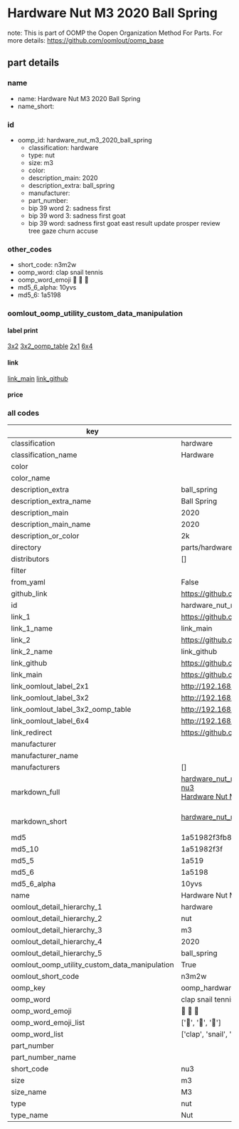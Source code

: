 # Hardware Nut M3 2020 Ball Spring  

note: This is part of OOMP the Oopen Organization Method For Parts. For more details: https://github.com/oomlout/oomp_base

##  part details
  







### name
* name: Hardware Nut M3 2020 Ball Spring
* name_short: 
### id
* oomp_id: hardware_nut_m3_2020_ball_spring
  * classification: hardware
  * type: nut
  * size: m3
  * color: 
  * description_main: 2020
  * description_extra: ball_spring
  * manufacturer: 
  * part_number: 
  * bip 39 word 2: sadness first
  * bip 39 word 3: sadness first goat
  * bip 39 word: sadness first goat east result update prosper review tree gaze churn accuse

### other_codes
* short_code: n3m2w
* oomp_word: clap snail tennis
* oomp_word_emoji :clap: :snail: :tennis:
* md5_6_alpha: 10yvs
* md5_6: 1a5198






### oomlout_oomp_utility_custom_data_manipulation
#### label print
[3x2](http://192.168.1.245:1112/?label=oomp%2010yvs)
[3x2_oomp_table](http://192.168.1.108:1112/?label=oomp%2010yvs)
[2x1](http://192.168.1.242:1112/?label=oomp%2010yvs)
[6x4](http://192.168.1.55:1112/?label=oomp%2010yvs)    

#### link

[link_main](https://github.com/oomlout/oomlout_oomp_version_1_messy/tree/main/parts/hardware_nut_m3_2020_ball_spring) [link_github](https://github.com/oomlout/oomlout_oomp_version_1_messy/tree/main/parts/hardware_nut_m3_2020_ball_spring)                             

#### price







### all codes 
| key | value |  
| --- | --- |  
| classification | hardware |  
| classification_name | Hardware |  
| color |  |  
| color_name |  |  
| description_extra | ball_spring |  
| description_extra_name | Ball Spring |  
| description_main | 2020 |  
| description_main_name | 2020 |  
| description_or_color | 2k |  
| directory | parts/hardware_nut_m3_2020_ball_spring |  
| distributors | [] |  
| filter |  |  
| from_yaml | False |  
| github_link | https://github.com/oomlout/oomlout_oomp_part_src/tree/main/parts/hardware_nut_m3_2020_ball_spring |  
| id | hardware_nut_m3_2020_ball_spring |  
| link_1 | https://github.com/oomlout/oomlout_oomp_version_1_messy/tree/main/parts/hardware_nut_m3_2020_ball_spring |  
| link_1_name | link_main |  
| link_2 | https://github.com/oomlout/oomlout_oomp_version_1_messy/tree/main/parts/hardware_nut_m3_2020_ball_spring |  
| link_2_name | link_github |  
| link_github | https://github.com/oomlout/oomlout_oomp_version_1_messy/tree/main/parts/hardware_nut_m3_2020_ball_spring |  
| link_main | https://github.com/oomlout/oomlout_oomp_version_1_messy/tree/main/parts/hardware_nut_m3_2020_ball_spring |  
| link_oomlout_label_2x1 | http://192.168.1.242:1112/?label=oomp%2010yvs |  
| link_oomlout_label_3x2 | http://192.168.1.245:1112/?label=oomp%2010yvs |  
| link_oomlout_label_3x2_oomp_table | http://192.168.1.108:1112/?label=oomp%2010yvs |  
| link_oomlout_label_6x4 | http://192.168.1.55:1112/?label=oomp%2010yvs |  
| link_redirect | https://github.com/oomlout/oomlout_oomp_version_1_messy/tree/main/parts/hardware_nut_m3_2020_ball_spring |  
| manufacturer |  |  
| manufacturer_name |  |  
| manufacturers | [] |  
| markdown_full | [hardware_nut_m3_2020_ball_spring](none)<br>[nu3](none)<br>[Hardware Nut M3 2020 Ball Spring](none)<br><br> |  
| markdown_short | [hardware_nut_m3_2020_ball_spring](none)<br><br> |  
| md5 | 1a51982f3fb89593ba5be45ac815ddef |  
| md5_10 | 1a51982f3f |  
| md5_5 | 1a519 |  
| md5_6 | 1a5198 |  
| md5_6_alpha | 10yvs |  
| name | Hardware Nut M3 2020 Ball Spring |  
| oomlout_detail_hierarchy_1 | hardware |  
| oomlout_detail_hierarchy_2 | nut |  
| oomlout_detail_hierarchy_3 | m3 |  
| oomlout_detail_hierarchy_4 | 2020 |  
| oomlout_detail_hierarchy_5 | ball_spring |  
| oomlout_oomp_utility_custom_data_manipulation | True |  
| oomlout_short_code | n3m2w |  
| oomp_key | oomp_hardware_nut_m3_2020_ball_spring |  
| oomp_word | clap snail tennis |  
| oomp_word_emoji | :clap: :snail: :tennis: |  
| oomp_word_emoji_list | [':clap:', ':snail:', ':tennis:'] |  
| oomp_word_list | ['clap', 'snail', 'tennis'] |  
| part_number |  |  
| part_number_name |  |  
| short_code | nu3 |  
| size | m3 |  
| size_name | M3 |  
| type | nut |  
| type_name | Nut |  
